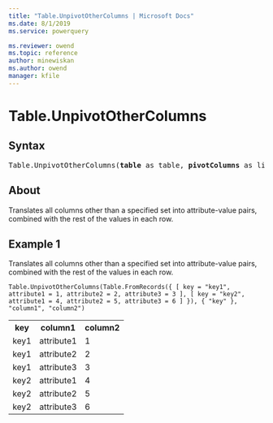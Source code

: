 ```yaml
---
title: "Table.UnpivotOtherColumns | Microsoft Docs"
ms.date: 8/1/2019
ms.service: powerquery

ms.reviewer: owend
ms.topic: reference
author: minewiskan
ms.author: owend
manager: kfile
---
```

# Table.UnpivotOtherColumns

## Syntax

<pre>
Table.UnpivotOtherColumns(<b>table</b> as table, <b>pivotColumns</b> as list, <b>attributeColumn</b> as text, <b>valueColumn</b> as text) as table 
</pre>
  
## About  
Translates all columns other than a specified set into attribute-value pairs, combined with the rest of the values in each row.

## Example 1
Translates all columns other than a specified set into attribute-value pairs, combined with the rest of the values in each row.

```powerquery-m
Table.UnpivotOtherColumns(Table.FromRecords({ [ key = "key1", attribute1 = 1, attribute2 = 2, attribute3 = 3 ], [ key = "key2", attribute1 = 4, attribute2 = 5, attribute3 = 6 ] }), { "key" }, "column1", "column2")
```

<table> <tr> <th>key</th> <th>column1</th> <th>column2</th> </tr> <tr> <td>key1</td> <td>attribute1</td> <td>1</td> </tr> <tr> <td>key1</td> <td>attribute2</td> <td>2</td> </tr> <tr> <td>key1</td> <td>attribute3</td> <td>3</td> </tr> <tr> <td>key2</td> <td>attribute1</td> <td>4</td> </tr> <tr> <td>key2</td> <td>attribute2</td> <td>5</td> </tr> <tr> <td>key2</td> <td>attribute3</td> <td>6</td> </tr> </table>
